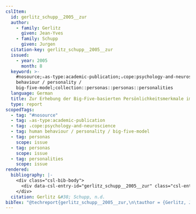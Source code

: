 ```yaml
---
cslItem:
  id: gerlitz_schupp__2005__zur
  author:
    - family: Gerlitz
      given: Jean-Yves
    - family: Schupp
      given: Jurgen
  citation-key: gerlitz_schupp__2005__zur
  issued:
    - year: 2005
      month: 8
  keyword: >-
    #nosource;ₕas-type:academic-publication;ₛcope:psychology-and-neuroscience;human
    behaviour / personality /
    big-five-model;collection::personas::personas::personalities
  language: German
  title: Zur Erhebung der Big-Five-basierten Persönlichkeitsmerkmale im SOEP
  type: report
scopedTags:
  - tag: "#nosource"
  - tag: ₕas-type:academic-publication
  - tag: ₛcope:psychology-and-neuroscience
  - tag: human behaviour / personality / big-five-model
  - tag: personas
    scope: issue
  - tag: personas
    scope: issue
  - tag: personalities
    scope: issue
rendered:
  bibliography: |-
    <div class="csl-bib-body">
      <div data-csl-entry-id="gerlitz_schupp__2005__zur" class="csl-entry">Gerlitz, J.-Y., &#38; Schupp, J. n.d.. <i>Zur Erhebung der Big-Five-basierten Persönlichkeitsmerkmale im SOEP</i>.</div>
    </div>
  citation: Gerlitz &#38; Schupp, n.d.
bibTex: "@techreport{gerlitz_schupp__2005__zur,\n\tauthor = {Gerlitz, Jean-Yves and Schupp, Jurgen},\n\ttitle = {Zur {Erhebung} der {Big}-{Five}-basierten {Pers}{\\\" o}nlichkeitsmerkmale im {SOEP}},\n}\n\n"
---
```

